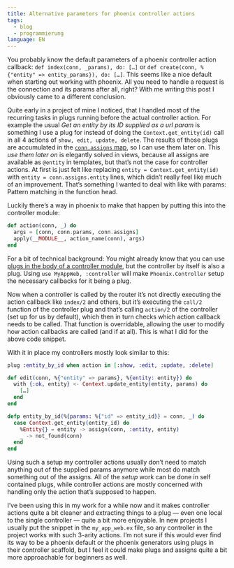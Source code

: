 ```yaml
---
title: Alternative parameters for phoenix controller actions
tags: 
  - blog
  - programmierung
language: EN
---
```

You probably know the default parameters of a phoenix controller action callback: `def index(conn, _params), do: […]` or `def create(conn, %{"entity" => entity_params}), do: […]`. This seems like a nice default when starting out working with phoenix. All you need to handle a request is the connection and its params after all, right? With me writing this post I obviously came to a different conclusion.

Quite early in a project of mine I noticed, that I handled most of the recurring tasks in plugs running before the actual controller action. For example the usual _Get an entity by its ID supplied as a url param_ is something I use a plug for instead of doing the `Context.get_entity(id)` call in all 4 actions of `show, edit, update, delete`. The results of those plugs are accumulated in the [`conn.assigns` map](https://hexdocs.pm/plug/Plug.Conn.html#module-connection-fields), so I can use them later on. This _use them later on_ is elegantly solved in views, because all assigns are available as `@entity` in templates, but that’s not the case for controller actions. At first is just felt like replacing `entity = Context.get_entity(id)` with `entity = conn.assigns.entity` lines, which didn’t really feel like much of an improvement. That’s something I wanted to deal with like with params: Pattern matching in the function head.

Luckily there’s a way in phoenix to make that happen by putting this into the controller module:

```elixir
def action(conn, _) do
  args = [conn, conn.params, conn.assigns]
  apply(__MODULE__, action_name(conn), args)
end
```

For a bit of technical background: You might already know that you can use [plugs in the body of a controller module](https://hexdocs.pm/phoenix/plug.html#function-plugs), but the controller by itself is also a plug. Using `use MyAppWeb, :controller` will make `Phoenix.Controller` setup the necessary callbacks for it being a plug.

Now when a controller is called by the router it’s not directly executing the action callback like `index/2` and others, but it’s executing the `call/2` function of the controller plug and that’s calling `action/2` of the controller (set up for us by default), which then in turn checks which action callback needs to be called. That function is overridable, allowing the user to modify how action callbacks are called (and if at all). This is what I did for the above code snippet.

With it in place my controllers mostly look similar to this:

```elixir
plug :entity_by_id when action in [:show, :edit, :update, :delete]

def edit(conn, %{"entity" => params}, %{entity: entity}) do
  with {:ok, entity} <- Context.update_entity(entity, params) do
    […]
  end
end

defp entity_by_id(%{params: %{"id" => entity_id}} = conn, _) do
  case Context.get_entity(entity_id) do
    %Entity{} = entity -> assign(conn, :entity, entity)
    _ -> not_found(conn)
  end
end
```

Using such a setup my controller actions usually don’t need to match anything out of the supplied params anymore while most do match something out of the assigns. All of the _setup_ work can be done in self contained plugs, while controller actions are mostly concerned with handling only the action that’s supposed to happen.

I’ve been using this in my work for a while now and it makes controller actions quite a bit cleaner and extracting things to a plug — even one local to the single controller — quite a bit more enjoyable. In new projects I usually put the snippet in the `my_app_web.ex` file, so any controller in the project works with such 3-arity actions. I’m not sure if this would ever find its way to be a phoenix default or the phoenix generators using plugs in their controller scaffold, but I feel it could make plugs and assigns quite a bit more approachable for beginners as well.